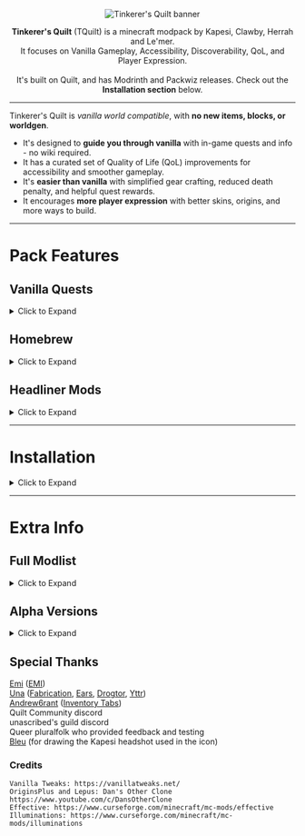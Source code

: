 <p align="center"><img alt="Tinkerer's Quilt banner" src="https://user-images.githubusercontent.com/55819817/184521317-a97aa68b-91c7-4c71-86f9-6d1e5d833f83.png" /></p>

<p align="center"><b>Tinkerer's Quilt</b> (TQuilt) is a minecraft modpack by Kapesi, Clawby, Herrah and Le'mer.<br/>
It focuses on Vanilla Gameplay, Accessibility, Discoverability, QoL, and Player Expression.<br/><br/>It's built on Quilt, and has Modrinth and Packwiz releases. Check out the <b>Installation section</b> below.</p>

---



Tinkerer's Quilt is *vanilla world compatible*, with **no new items, blocks, or worldgen**. 
  - It's designed to **guide you through vanilla** with in-game quests and info - no wiki required.
  - It has a curated set of Quality of Life (QoL) improvements for accessibility and smoother gameplay.
  - It's **easier than vanilla** with simplified gear crafting, reduced death penalty, and helpful quest rewards.
  - It encourages **more player expression** with better skins, origins, and more ways to build.

---

# Pack Features

## Vanilla Quests
<details>
<summary>Click to Expand</summary>

***"It's like FTB Academy for Vanilla!"*** - Us, just now

TQuilt's quests guide players through the core progression of minecraft, and explore its main gameplay opportunities.

### The Basics
      
<img width="425" height="260" src="https://user-images.githubusercontent.com/55819817/174097642-a5949541-b8e6-419b-bbfe-b3e4ecf90be8.png"><img width="325" height="260" src="https://user-images.githubusercontent.com/55819817/174098114-c5630f29-efaa-4473-9eb4-e53c4325f002.png">

*The Basics* covers core game progression - Simple quests with clear instructions, all the way to Beacons and Elytra.

### Godseeking
Explore the main mechanics and content of Vanilla, categorised by **Homesteading**, **Self-Defense**, and **Exploration**.   
Do you want to...
 - ⚔️ Know every weapon and kill every enemy? 
 - 🏠 Make bases in many environments? 
 - 🌾 farm anything and everything, including crops? 
 - 🗺️ Explore the world and what's found there? 
 - 🛠️ Craft the best gear in your own workshop? 
 - 🛣️ Build transit infrastructure and achieve ludicrous speed? 
 - ⚙️ Make terrifyingly complex machines and mechanisms? 

*Godseeking* will guide you through it like a hand-holding in-game wiki. How many quests are there? uhhh

![godseeking](https://user-images.githubusercontent.com/55819817/184521370-e99c164c-7289-4634-8a5d-16e3b63da9ba.png)

Some. [They reveal as you play to mitigate players getting overwhelmed]

These quests can help players discover these parts of the game, and have rewards to provide helpful shortcuts.     
Complete all quests of a special interest to complete its **Patron Quest** for normally unobtainable rewards!

### Information
 
<img width="380" height="400" src="https://user-images.githubusercontent.com/55819817/174103926-52a741ac-6d36-44e4-8153-be5fb7aff6c1.png"><img width="380" height="400" src="https://user-images.githubusercontent.com/55819817/174105386-7985c35c-fc25-4d8b-bb5a-724d55a7ebf7.png">     
Quests are also home to information about the pack itself, as a helpful reference guide - no need to read this page!   
**Introduction** quests cover's the pack's main features, while **Discrepancies** quests helps players know what isn't vanilla.

</details>

## Homebrew

<details>
<summary>Click to Expand</summary>

This modpack started in January 2021 as a skyrim-style "modding guide" - just throwing mods together and configuring them lightly.

But it quickly took shape when we realized people often struggle to get past the first half-hour of the game.

Turns out if you want your modpack to feel cohesive, good to play, and match a vision - you need to get your hands dirty.

We made six mods:
- [Portable Crafting Standalone](https://modrinth.com/mod/portable-crafting-standalone) - Press V or click a tab to use the crafting table in your inventory. 
- [Totem Anywhere Standalone](https://modrinth.com/mod/totem-anywhere-standalone) - Totem of undying convenience - uses totems from inventory.  
- [Crunchy Crunchy Advancements](https://modrinth.com/mod/crunchy-crunchy-advancements) - Hides and removes advancements - quests and [EMI](https://modrinth.com/mod/emi) covers all you need.
- [Tinkerer's Statures](https://modrinth.com/mod/tinkerers-statures) - Allows choosing player height on spawn.
 
![screenshot](https://user-images.githubusercontent.com/55819817/174215100-2b630688-8ef5-4429-b82e-9516c132915a.png)

- [Origins Minus](https://modrinth.com/mod/origins-minus) - A full set of origins optimised for simplicity, not balance.
 
![screenshot](https://user-images.githubusercontent.com/55819817/192087501-c157859b-1307-4de4-a88d-f2c61391edf9.png)

- [Tinkerer's Smithing](https://modrinth.com/mod/tinkerers-smithing) - Repair for no XP cost, lower repair cost with scrap, and upgrade tool materials.
  - Flattens mending power creep, encouraging players to keep "Sentimental" tools as much as they like.
  - Tool material upgrades cost the exact same as a fresh tool - but keep the enchantments.
  - Quicker tools with less waste - upgrade wood to stone to iron from the 2x2 crafting grid.

![tinkerers-smithing-banner](https://user-images.githubusercontent.com/55819817/184521392-5f0ddbd5-e9f5-4c7a-8262-ecb265e2e6cd.png)

- [Switchy](https://modrinth.com/mod/switchy) - Change your origin, skin, and more between presets with a single command.

![switchy banner](https://user-images.githubusercontent.com/55819817/198210616-eb37be12-cd96-40c8-a941-68a96b2aadfc.png)

Two data packs: (use [this](https://download-directory.github.io) for downloads)
- [Tinkerer's Vegetarian](https://github.com/sisby-folk/mc-packs/tree/quilt_1.18.2/config/openloader/data/tinkerers_vegetarian) (NBT) - recipes for potions, leather, books, and more, without killing passive mobs.
- [Tinkerer's Copper Beacons](https://github.com/sisby-folk/mc-packs/tree/quilt_1.18.2/config/openloader/data/tinkerers_copper_beacons) - Allows beacons made of unexposed copper blocks. A use for Copper and Wax!

Mod Configuration
   - 194 Quests with just as much flavour text - queer humour, observations, and a weird mix of references.
     - 1074 lines of quest descriptions - tutorials, explanations, and so on.
     - Meticulously symmetrical and grouped quest positioning. No, really.
   - Removing feature overlap
   - Rebalancing mods
   - Rebalancing vanilla via tweak mods (Shoutouts to Fabrication and Apathy)
   - Ruining everyone's life by shipping a default `options.txt` file (sorry)

And of course, playtesting
 - Resolving feature overlap
 - Finding gaps in the gameplay flow
 - Reporting bugs and incompatibilities to other mod devs.

</details>

## Headliner Mods
<details>
<summary>Click to Expand</summary>

All present minecraft modding is built on a decade of work from other people (and non-people, we don't discriminate).

Here's what others are bringing to this pack.

### Player Expression

Letting players express themselves with player customisation, builds, and even farming and cooking, is core to TQuilt.
    
 - [Ears](https://ears.unascribed.com/) - Improved skins with support for tails, horns, ears, claws, wings and more species/gender things!
 - [Fabric Tailor](https://modrinth.com/mod/fabrictailor) - Swap your skin in-game. Great for plural systems.
 - [Origins](https://modrinth.com/mod/origins) - Choose a player _Origin_, granting abilities, limitations, and maybe some euphoria (we don't know you)

 - [Drogtor](https://github.com/unascribed/Drogtor) - Change player name, color, and bio (e.g. pronouns) any time.
 - [Presence Footsteps](https://modrinth.com/mod/presence-footsteps) - Footstep audio redone - allows swapping between bi/quadrupedal, with winged options.
 - [Fabrication](https://modrinth.com/mod/fabrication) - A huge tweak mod, includes hiding armor and improvements for minecart networks.
 - [Carpet](https://github.com/gnembon/fabric-carpet) - Many server tweaks, includes more uses for dispensers, and more regrowables.

## Usability and Accessibility

 - [EMI](https://modrinth.com/mod/emi) - An advanced recipe book that lets players find information on any item, and help craft it.
 - [What The Hell Is That?](https://modrinth.com/mod/wthit) - Hold alt to see information on the block or mob you're looking at.     
   ![image](https://user-images.githubusercontent.com/55819817/174112665-b8b534e2-5b8d-450e-91dd-260869086719.png)
 - [Notes](https://www.curseforge.com/minecraft/mc-mods/notes-fabric) - Allows players to take in-game notes about their plans, locations to revisit, etc.
 - [Reacharound](https://modrinth.com/mod/reacharound) - Build midair bridges without sneaking, and even downwards stairs.
 - [Project: Save The Pets!](https://modrinth.com/mod/projectsavethepets) - Prevents pet harm and adds a pet revival system.
 - [Horse Buff](https://modrinth.com/mod/horsebuff) - Improves and protects horses, making them easier to take out on adventures.
 - [Fabrication](https://modrinth.com/mod/fabrication) - A multitude of minor improvements, such as automatic block pickup and crawling.
 - [You're In Grave Danger](https://modrinth.com/mod/yigd) - Leaves a grave on death with your items and XP that won't de-spawn.
 - [Apathy](https://modrinth.com/mod/apathy) - Mobs are neutral on easy difficulty, and will only attack you if provoked.

## Visuals

 - [Sodium](https://modrinth.com/mod/sodium) - Present-day holy grail of performance mods.
 - [Iris](https://modrinth.com/mod/iris) - Optifine-compatible shaders. We recommend [Complementary](https://www.curseforge.com/minecraft/customization/complementary-shaders) or [Super Duper Vanilla](https://www.curseforge.com/minecraft/customization/super-duper-vanilla-shaders/files/).
 - Many more! Check the modlist.

</details>

---

# Installation

<details>
<summary>Click to Expand</summary>

### **Players**
- Install [Prism Launcher](https://prismlauncher.org/) and [Java 17](https://adoptium.net/temurin/releases/) (on Windows? choose `Windows-x64-JRE-17-.msi`)

    - Alternatively, run `winget install "Prism Launcher"` and `winget install --id EclipseAdoptium.TemurinJRE.17`.
    - [MultiMC](https://multimc.org/) is also supported.

- Download [Tinkerer's Quilt](https://sisby-folk.github.io/mc-packs/).

- Drag and drop onto an open Prism/MultiMC window, press OK, and double click it to play!

    - When prompted for optional mods, press OK to continue, or customise to your liking first.

    - The pack will auto-update on every launch. To disable this, turn off **custom commands** in Edit Instance -> Settings.

### **Server Hosts**
- Download a [TQuilt Server Version](https://sisby-folk.github.io/mc-packs/)
- Run Quilt Installer and select `1.18.2` and the latest non-beta loader version. Then click "install"
- Run `Update.bat` to install the pack, then `Start.bat` to run the server

### Modrinth Version

Follow [modrinth instructions](https://docs.modrinth.com/docs/modpacks/playing_modpacks/#multimc-and-prism-launcher), then manually download the mods listed in the [changelog](https://modrinth.com/modpack/tinkerers-quilt/changelog) for your version.

</details>

---

# Extra Info

## Full Modlist

<details>
<summary>Click to Expand</summary>

```
Resource Packs:
    Axolotl Bucket Variants
    Sully's Peeves
    Varied Connected Bookshelves
    xali's Enchanted Books
    
Mods:
    Accurate Maps
    Advancements Debug
    Ambient Environment
    Animatica
    Apathy
    AppleSkin
    Architectury API
    bad packets
    Balm (Fabric Edition)
    Better Biome Blend
    Better End Sky
    Blanket
    Cardinal Ice Boats
    Carpet Extra
    Carpet-Fixes
    Carpet
    Charmonium
    CIT Resewn
    CleanCut
    Client Tweaks (Fabric Edition)
    Cloth Config API
    Colormatic
    Continuity
    Couplings
    Coyote Time
    Crowmap
    Crunchy Crunchy Advancements
    Cull Less Leaves
    Custom Fog
    Drogtor the Nickinator
    Dyeable Fishing Lines
    Dynamic FPS
    Ears (+ Snouts/Muzzles, Tails, Horns, Wings, and More)
    Enhanced Block Entities
    Effective 💦
    EMI
    Enhanced Attack Indicator
    Exordium
    Extended Clouds
    Fabric Language Kotlin
    Window Title Changer
    Fabrication
    Fabric Shield Lib
    Fabric Tailor
    Falling Leaves
    FastOpenLinksAndFolders
    FerriteCore
    kennytvs-epic-force-close-loading-screen-mod-for-fabric
    ForgetMeChunk
    FTB Library (Fabric)
    FTB Quests (Fabric)
    FTB Teams (Fabric)
    Horse Buff
    Hwyla Addon Horse Info
    Idwtialsimmoedm
    Illuminations 🔥
    Indium
    Iris Shaders
    Item Filters
    Item Model Fix
    JamLib
    Keep My Hand
    Kiwi 🥝 (Fabric)
    Krypton
    LambdaBetterGrass
    LazyDFU
    Leaves Us In Peace
    Lithium
    Main Menu Credits
    LAN World Plug-n-Play (mcwifipnp)
    Memory Leak Fix
    Mod Menu
    More Culling
    Mouse Wheelie
    Nbt Crafting
    NoRecipeBook (Fabric)
    Not Enough Animations
    Notes Fabric
    Ok Zoomer
    Open Loader
    Origins Minus
    Origins
    Pehkui
    Pettable
    Portable Crafting Standalone
    Presence Footsteps
    Project: Save the Pets!
    Puzzle
    Quilt Standard Libraries
    Quilt Loading Screen
    Raised
    Reacharound
    Reroll
    RightClickHarvest
    Smooth Boot (Fabric)
    Snow! Real Magic! ⛄ (Fabric)
    Sodium Extra
    Sodium
    spark
    Starlight (Fabric)
    Status Effect Timer
    Styled Player List
    Switchy Inventories
    Switchy Teleport
    Switchy
    Tax Free Levels
    TieFix
    Tinkerer's Smithing
    Tinkerer's Statures
    Loading Screen Tips
    ToolTipFix
    Totem Anywhere Standalone
    VehicleFix
    Visuality
    WTHIT Plugins
    WTHIT
    You're in Grave Danger
    Your Options Shall Be Respected (YOSBR)
   
Recommended Shader Packs:
    BSL Shaders
    Complementary Reimagined Shaders
    Complementary Shaders
    Prismarine Shaders
    Sildurs Enhanced Default Shaders
    Super Duper Vanilla Shaders


Override mods:
    inspecio-1.4.2+1.18.jar
    inventorytabs-0.9.0-beta-1.18.x.jar
    lambdynamiclights-2.1.1limitless1.18.jar
    nofade-1.18-2.0.1.jar
    live-fishing-1.1.1.jar

Resource Packs: 
    Colored Axolotl Buckets With Babies
    Varied Connected Bookshelves
    xali's Enchanted Books
    Sully's Peeves
    Vanilla Tweaks

Shader Packs Recommended:
    BSL Shaders
    Complementary Shaders
    Complementary Reimagined Shaders
    Prismarine Shaders
    Sildurs Enhanced Default Shaders
    Super Duper Vanilla Shaders

Data Packs:
    Vanilla Tweaks
    Tinkerer's Vegetarian
    Tinkerer's Copper Beacons
```

</details>

## Alpha Versions

<details>
<summary>Click to Expand</summary>

Tinkerer's Quilt is designed to allow players to add their own mods.            
**Plus** and **Modded** is us giving that a shot - but it's **not ready for release yet**.

**The packwiz version is not save safe. Do not use the auto updater if you are keeping a save.**

- **Plus** is a Vanilla+ extension of base, expanding on **Godseeking**:
    - **Homesteading** - More farming/ranching, much more cooking, more building blocks, and more decorations.
    - **Exploration** - More traversal options, new nether/end, new biomes, new structures, and a seasonal world.
    - **Combat** - Spears, chef's knives, and... compact mechanically propelled halfdoors? Plus new dungeons.
- **Modded** uses TQuilt as a base for heavy content mods, like [Botania](https://modrinth.com/mod/botania), [Create](https://modrinth.com/mod/create-fabric), [Yttr](https://modrinth.com/mod/yttr), and [Hephaestus](https://modrinth.com/mod/hephaestus).

</details>

## Special Thanks

[Emi](https://github.com/emilyploszaj) ([EMI](https://modrinth.com/mod/emi))     
[Una](https://github.com/unascribed) ([Fabrication](https://github.com/unascribed/Fabrication), [Ears](https://modrinth.com/mod/ears), [Drogtor](https://github.com/unascribed/Drogtor/), [Yttr](https://modrinth.com/mod/yttr))    
[Andrew6rant](https://github.com/Andrew6rant) ([Inventory Tabs](https://modrinth.com/mod/inventory-tabs-updated))      
Quilt Community discord     
unascribed's guild discord      
Queer pluralfolk who provided feedback and testing     
[Bleu](https://twitter.com/bleudrawsthings) (for drawing the Kapesi headshot used in the icon)

### Credits 
```
Vanilla Tweaks: https://vanillatweaks.net/
OriginsPlus and Lepus: Dan's Other Clone https://www.youtube.com/c/DansOtherClone
Effective: https://www.curseforge.com/minecraft/mc-mods/effective     
Illuminations: https://www.curseforge.com/minecraft/mc-mods/illuminations     
```
